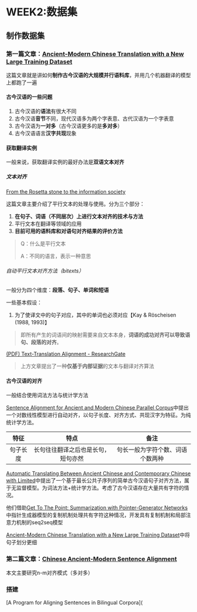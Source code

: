 # WEEK2:数据集

## 制作数据集

### 第一篇文章：[Ancient-Modern Chinese Translation with a New Large Training Dataset](https://arxiv.org/pdf/1808.03738.pdf)

这篇文章就是讲如何**制作古今汉语的大规模并行语料库**，并用几个机器翻译的模型上都跑了一遍

#### 古今汉语的一些问题

1. 古今汉语的**语法**有很大不同
2. 古今汉语**音节**不同，现代汉语多为两个字表意、古代汉语为一个字表意
3. 古今汉语为**一对多**（古今汉语更多的是**多对多**）
4. 古今汉语语言**汉字共现**现象

#### 获取翻译实例

一般来说，获取翻译实例的最好办法是**双语文本对齐**

##### 文本对齐

[From the Rosetta stone to the information society](http://proxy.qsclub.cn/index.php?_proxurl=aHR0cDovL2NpdGVzZWVyeC5pc3QucHN1LmVkdS92aWV3ZG9jL2Rvd25sb2FkP2RvaT0xMC4xLjEuMTMuNTI0MCZyZXA9cmVwMSZ0eXBlPXBkZg%3D%3D&_proxfl=1eb)

这篇文章主要介绍了平行文本的处理与使用。分为三个部分：

1. **在句子、词语（不同层次）上进行文本对齐的技术与方法**
2. 平行文本在翻译等领域的应用
3. **目前可用的语料库和对语句对齐结果的评价方法**

> Q：什么是平行文本
>
> A：不同的语言，表示一种意思

###### 自动平行文本对齐方法（bitexts）

一般分为四个维度：**段落、句子、单词和短语**

一些基本假设：

1. 为了使译文中的句子对应，其中的单词也必须对应【Kay & Röscheisen (1988, 1993)】

> 即所有产生的词语间的映射需要来自文本本身，**词语的成功对齐可以导致语句、段落的对齐**。

[(PDF) Text-Translation Alignment - ResearchGate](https://www.researchgate.net/publication/220355417_Text-Translation_Alignment)

> 上方文章提出了一种**仅基于内部证据**的文本与翻译对齐算法

#### 古今汉语的对齐

一般结合使用词法方法与统计学方法

[Sentence Alignment for Ancient and Modern Chinese Parallel Corpus](https://www.researchgate.net/publication/287093608_Sentence_Alignment_for_Ancient_and_Modern_Chinese_Parallel_Corpus)中提出一个对数线性模型进行自动对齐，以句子长度、对齐方式、共现汉字为特征。为纯统计学方法。

|   特征   |                特点                |               备注               |
| :------: | :--------------------------------: | :------------------------------: |
| 句子长度 | 长句往往翻译之后也是长句，短句亦然 | 句长一般为字符个数、词语个数两种 |

[Automatic Translating Between Ancient Chinese and Contemporary Chinese with Limited](https://arxiv.org/pdf/1803.01557.pdf)中提出了一个基于最长公共子序列的简单古今汉语句子对齐方法，属于无监督模型。为词法方法+统计学方法。考虑了古今汉语存在大量共有字符的情况。

他们借助[Get To The Point: Summarization with Pointer-Generator Networks](http://proxy.qsclub.cn/index.php?_proxurl=aHR0cHM6Ly93d3cuYWNsd2ViLm9yZy9hbnRob2xvZ3kvUDE3LTEwOTkucGRm)中指针生成器模型的复制机制处理共有字符这种情况，开发具有复制机制和局部注意力机制的seq2seq模型

[Ancient-Modern Chinese Translation with a New Large Training Dataset](https://arxiv.org/pdf/1808.03738.pdf)中将句子划分更细

### 第二篇文章：[Chinese Ancient-Modern Sentence Alignment](http://proxy.qsclub.cn/index.php?_proxurl=aHR0cHM6Ly93d3cucmVzZWFyY2hnYXRlLm5ldC9wdWJsaWNhdGlvbi8yMjA4NTkyNTZfQ2hpbmVzZV9BbmNpZW50LU1vZGVybl9TZW50ZW5jZV9BbGlnbm1lbnQ%3D&_proxfl=1eb)

本文主要研究n-m对齐模式（多对多）

### 搭建

[A Program for Aligning Sentences in Bilingual Corpora](
